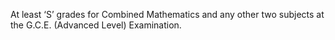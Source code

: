 At least ‘S’ grades for Combined Mathematics and any other two subjects at the G.C.E. (Advanced Level) Examination.
